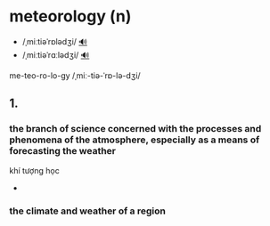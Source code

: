 # meteorology (n)

- /ˌmiːtiəˈrɒlədʒi/ [🔊](https://www.oxfordlearnersdictionaries.com/media/english/uk_pron/m/met/meteo/meteorology__gb_1.mp3)
- /ˌmiːtiəˈrɑːlədʒi/ [🔊](https://www.oxfordlearnersdictionaries.com/media/english/us_pron/m/met/meteo/meteorology__us_1.mp3)

me-teo-ro-lo-gy /ˌmiː-tiə-ˈrɒ-lə-dʒi/

## 1.

### the branch of science concerned with the processes and phenomena of the atmosphere, especially as a means of forecasting the weather

khí tượng học

- 

### the climate and weather of a region